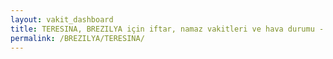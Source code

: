 ```yaml
---
layout: vakit_dashboard
title: TERESINA, BREZILYA için iftar, namaz vakitleri ve hava durumu - ilçe/eyalet seç
permalink: /BREZILYA/TERESINA/
---
```


<script type="text/javascript">
  var GLOBAL_COUNTRY = 'BREZILYA';
  var GLOBAL_CITY = 'TERESINA';
  var GLOBAL_STATE = '';
  var lat = 72;
  var lon = 21;
</script>
